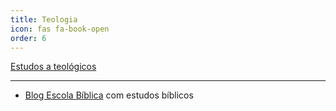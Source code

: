 ```yaml
---
title: Teologia
icon: fas fa-book-open
order: 6
---
```


[Estudos a teológicos](https://jocile.com/teologia/)

---

- [Blog Escola Bíblica](http://teologosinta.blogspot.com/) com estudos bíblicos
